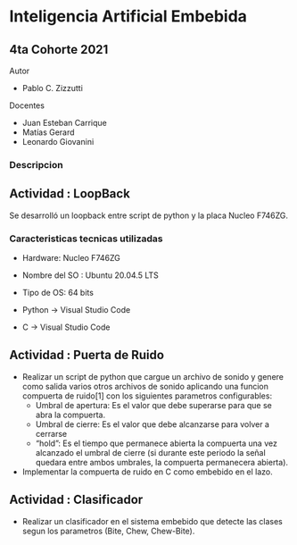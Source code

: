 # Inteligencia Artificial Embebida

## 4ta Cohorte 2021

Autor

* Pablo C. Zizzutti

Docentes

* Juan Esteban Carrique
* Matías Gerard
* Leonardo Giovanini

### Descripcion

## Actividad : LoopBack
Se desarrolló un loopback entre script de python y la placa Nucleo F746ZG.

### Caracteristicas tecnicas utilizadas

* Hardware: Nucleo F746ZG

* Nombre del SO : Ubuntu 20.04.5 LTS
* Tipo de OS: 64 bits

* Python -> Visual Studio Code 
* C -> Visual Studio Code 

## Actividad : Puerta de Ruido

* Realizar un script de python que cargue un archivo de sonido y genere como salida varios otros archivos de sonido aplicando una funcion compuerta de ruido[1] con los siguientes parametros configurables:
    *  Umbral de apertura: Es el valor que debe superarse para que se abra la compuerta.
    * Umbral de cierre: Es el valor que debe alcanzarse para volver a cerrarse
    * “hold”: Es el tiempo que permanece abierta la compuerta una vez alcanzado el umbral de cierre (si durante este periodo la señal quedara entre ambos umbrales, la compuerta permanecera abierta).
* Implementar la compuerta de ruido en C como embebido en el lazo.

## Actividad : Clasificador

* Realizar un clasificador en el sistema embebido que detecte las clases segun los parametros (Bite, Chew, Chew-Bite).